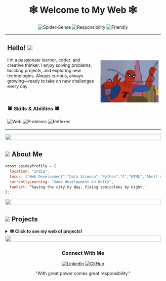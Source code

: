 # <div align="center">🕸️ Welcome to My Web 🕸️</div>

<div align="center">
  <img src="https://img.shields.io/badge/Spider--Sense-Tingling-red?style=for-the-badge&logo=marvel&logoColor=white" alt="Spider-Sense">
  <img src="https://img.shields.io/badge/With_Great_Power-Great_Responsibility-blue?style=for-the-badge" alt="Responsibility">
  <img src="https://img.shields.io/badge/Friendly-Neighborhood-red?style=for-the-badge" alt="Friendly">
</div>

<table>
  <tr>
    <td width="60%">
      <h2>Hello! <img src="https://raw.githubusercontent.com/iampavangandhi/iampavangandhi/master/gifs/Hi.gif" width="30px"></h2>
      <p>I'm a passionate learner, coder, and creative thinker. I enjoy solving problems, building projects, and exploring new technologies. Always curious, always growing—ready to take on new challenges every day.</p>
      <br>
      <h3>🕷️ Skills & Abilities 🕷️</h3>
      <p>
        <img src="https://img.shields.io/badge/Web-Development-brightgreen" alt="Web"> 
        <img src="https://img.shields.io/badge/Problem-Solving-orange" alt="Problems"> 
        <img src="https://img.shields.io/badge/Quick-Reflexes-blue" alt="Reflexes">
      </p>
    </td>
    <td width="40%" align="center">
      <!-- Spider-Man GIF will go here -->
      <img src="spiderman.gif" alt="Spider-Man in action">
      <!-- Replace with your actual Spider-Man GIF path -->
    </td>
  </tr>
</table>

<div align="center">
  <img src="https://i.imgur.com/dBaSKWF.gif" height="20" width="100%">
</div>

## <img src="https://media.giphy.com/media/VgCDAzcKvsR6OM0uWg/giphy.gif" width="50"> About Me

```javascript
const spideyProfile = {
  location: "India",  
  focus: ["Web Development","Data Science","Python","C","HTML","Shell scripting"],  
  currentlyLearning: "Game development on Unity", 
  funFact: “Saving the city by day, fixing semicolons by night.”
};
```

<div align="center">
  <img src="https://i.imgur.com/dBaSKWF.gif" height="20" width="100%">
</div>

## <img src="https://media.giphy.com/media/WUlplcMpOCEmTGBtBW/giphy.gif" width="40"> Projects

<details>
  <summary><b>🕸️ Click to see my web of projects!</b></summary>
  <br>
  
  <table>
    <tr>
      <td>
        <h3>🎬 Animath – Visual Math Animator</h3>
        <p>Animath is a lightweight, interactive tool designed to bring mathematics to life through animations. Whether it's algebra, geometry, or calculus, Animath helps visualize complex concepts in a dynamic and intuitive way</p>
        <p><strong>Tech:</strong>Python,flask,google-generative-ai</p>
      </td>
      <td>
        <h3☀️ Floating Solar Panels – Sustainable Energy on Water</h3>
        <p>Floating Solar Panels is an innovative clean energy project aimed at utilizing underused water surfaces, such as reservoirs and firm-owned ponds, to generate solar power. By deploying photovoltaic panels on floating structures, this system reduces land usage while improving energy efficiency.</p>
      </td>
    </tr>
  </table>
</details>

<div align="center">
  <img src="https://i.imgur.com/dBaSKWF.gif" height="20" width="100%">
</div>

<div align="center">
  <h3>Connect With Me</h3>
  
  [![LinkedIn](https://img.shields.io/badge/LinkedIn-0077B5?style=for-the-badge&logo=linkedin&logoColor=white)](https://www.linkedin.com/in/adharsh-k-716a99327/)
 [![GitHub](https://img.shields.io/badge/GitHub-100000?style=for-the-badge&logo=github&logoColor=white)](https://github.com/shadows-codinghub)
  
  <p>"With great power comes great responsibility."</p>
</div>

<!-- 
INSTRUCTIONS:
1. Replace "spiderman.gif" with the path to your actual Spider-Man GIF
2. Update the personal information in the profile section
3. Add your own projects to the Projects section
4. Update the social media links with your profiles
-->